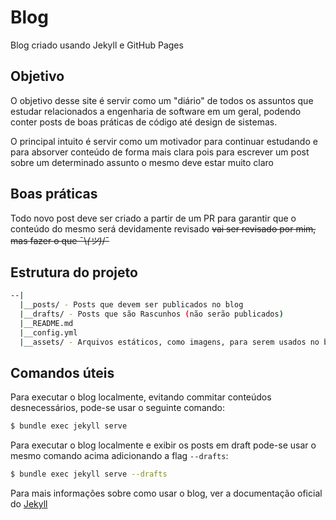 # Blog

Blog criado usando Jekyll e GitHub Pages

## Objetivo

O objetivo desse site é servir como um "diário" de todos os assuntos que estudar relacionados a engenharia de software em um geral, podendo conter posts de boas práticas de código até design de sistemas.

O principal intuito é servir como um motivador para continuar estudando e para absorver conteúdo de forma mais clara pois para escrever um post sobre um determinado assunto o mesmo deve estar muito claro

## Boas práticas

Todo novo post deve ser criado a partir de um PR para garantir que o conteúdo do mesmo será devidamente revisado ~~vai ser revisado por mim, mas fazer o que ¯\\_(ツ)_/¯~~

## Estrutura do projeto

```bash
--|
  |__posts/ - Posts que devem ser publicados no blog
  |__drafts/ - Posts que são Rascunhos (não serão publicados)
  |__README.md
  |__config.yml
  |__assets/ - Arquivos estáticos, como imagens, para serem usados no blog
```

## Comandos úteis

Para executar o blog localmente, evitando commitar conteúdos desnecessários, pode-se usar o seguinte comando:

```bash
$ bundle exec jekyll serve
```

Para executar o blog localmente e exibir os posts em draft pode-se usar o mesmo comando acima adicionando a flag `--drafts`:

```bash
$ bundle exec jekyll serve --drafts
```

Para mais informações sobre como usar o blog, ver a documentação oficial do [Jekyll](http://jekyllrb.com/docs/)